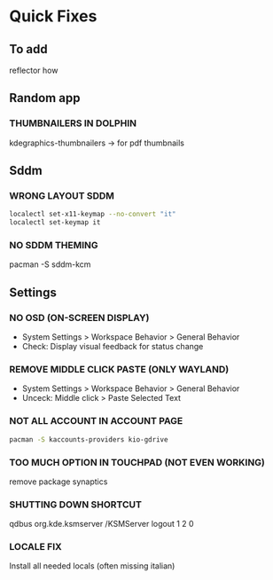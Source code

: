 # Quick Fixes
## To add
reflector how

## Random app
### THUMBNAILERS IN DOLPHIN
kdegraphics-thumbnailers -> for pdf thumbnails


## Sddm
### WRONG LAYOUT SDDM
```sh
localectl set-x11-keymap --no-convert "it"
localectl set-keymap it
```
### NO SDDM THEMING
pacman -S sddm-kcm

## Settings
### NO OSD (ON-SCREEN DISPLAY)
* System Settings > Workspace Behavior > General Behavior
* Check: Display visual feedback for status change
### REMOVE MIDDLE CLICK PASTE (ONLY WAYLAND)
* System Settings > Workspace Behavior > General Behavior
* Unceck: Middle click > Paste Selected Text
### NOT ALL ACCOUNT IN ACCOUNT PAGE
```sh
pacman -S kaccounts-providers kio-gdrive
```
### TOO MUCH OPTION IN TOUCHPAD (NOT EVEN WORKING)
remove package synaptics
### SHUTTING DOWN SHORTCUT
qdbus org.kde.ksmserver /KSMServer logout 1 2 0
### LOCALE FIX
Install all needed locals (often missing italian)




